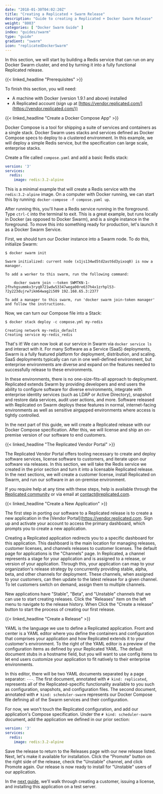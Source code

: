 ```yaml
---
date: "2018-01-30T04:02:20Z"
title: "Creating a Replicated + Swarm Release"
description: "Guide to creating a Replicated + Docker Swarm Release"
weight: "8003"
categories: [ "Docker Swarm Guide" ]
index: "guides/swarm"
type: "guide"
gradient: "swarm"
icon: "replicatedDockerSwarm"
---
```


In this section, we will start by building a Redis service that can run on any Docker Swarm cluster, and end by turning it into a fully functional Replicated release.

{{< linked_headline "Prerequisites" >}}

To finish this section, you will need:

* A machine with Docker (version 1.9.1 and above) installed
* A Replicated account (sign up at [https://vendor.replicated.com/](https://vendor.replicated.com/))

{{< linked_headline "Create a Docker Compose App" >}}

Docker Compose is a tool for shipping a suite of services and containers as a single stack. Docker Swarm uses stacks and services defined as Docker Compose specs to deploy to a clustered environment. In this example, we will deploy a simple Redis service, but the specification can large scale, enterprise stacks.

Create a file called `compose.yaml` and add a basic Redis stack:

```yaml
version: '3'
services:
  redis:
    image: redis:3.2-alpine
```

This is a minimal example that will create a Redis service with the `redis:3.2-alpine` image. On a computer with Docker running, we can start this by running: `docker-compose -f compose.yaml up`. 

After running this, you'll have a Redis service running in the foreground. Type `ctrl-C` into the terminal to exit. This is a great example, but runs locally in Docker (as opposed to Docker Swarm), and is a single instance in the foreground. To move this into something ready for production, let's launch it as a Docker Swarm Service.

First, we should turn our Docker instance into a Swarm node. To do this, initialize Swarm:

```shell
$ docker swarm init

Swarm initialized: current node (x1js134wd5td2ast6d3yixoq0) is now a manager.

To add a worker to this swarm, run the following command:

    docker swarm join --token SWMTKN-1-2fhvhgsummkv3ryq0721wdw53347wega00re637h4x1zrhpl53-72y223dujrw7ikm64wag2i509 192.168.65.3:2377

To add a manager to this swarm, run 'docker swarm join-token manager' and follow the instructions.
```

Now, we can turn our Compose file into a Stack:

```shell
$ docker stack deploy -c compose.yml my-redis

Creating network my-redis_default
Creating service my-redis_redis
```

That's it! We can now look at our service in Swarm via `docker service ls` and interact with it. For many Software as a Service (SaaS) deployments, Swarm is a fully featured platform for deployment, distribution, and scaling. SaaS deployments typically can run in one well-defined environment, but enterprise environments are diverse and expand on the features needed to successfully release to these environments.

In these environments, there is no one-size-fits-all approach to deployment. Replicated extends Swarm by providing developers and end users the ability to configure software for diverse environments, integrate with enterprise identity services (such as LDAP or Active Directory), snapshot and restore data services, audit user actions, and more. Software released with Replicated on Swarm deploys these features in normal, internet-facing environments as well as sensitive airgapped environments where access is tightly controlled.

In the next part of this guide, we will create a Replicated release with our Docker Compose specification. After this, we will license and ship an on-premise version of our software to end customers.

{{< linked_headline "The Replicated Vendor Portal" >}}

The Replicated Vendor Portal offers tooling necessary to create and deploy software services, license software to customers, and iterate upon our software via releases. In this section, we will take the Redis service we created in the prior section and turn it into a licensable Replicated release. In the next sections, we will create a customer license, install Replicated on Swarm, and run our software in an on-premise environment.

If you require help at any time with these steps, help is available through the [Replicated community](https://help.replicated.com/community) or via email at [contact@replicated.com](mailto:contact@replicated.com). 

{{< linked_headline "Create a New Application" >}}

The first step in porting our software to a Replicated release is to create a new application in the [Vendor Portal](https://vendor.replicated.com. Sign up and activate your account to access the primary dashboard, which prompts you to create a new application.

Creating a Replicated application redirects you to a specific dashboard for this application. This dashboard is the main location for managing releases, customer licenses, and channels  releases to customer licenses. The default page for applications is the "Channels" page. In Replicated, a channel represents a stage for your application and is assigned to a release, or version of your application. Through this, your application can map to your organization's release strategy by concurrently providing stable, alpha, beta, and other channels for deployment. These channels, when assigned to your customers, can then update to the latest release for a given channel. To let customers switch on demand, assign them to multiple channels.

New applications have "Stable", "Beta", and "Unstable" channels that we can use to start creating releases. Click the "Releases" item on the left menu to navigate to the release history. When  Click the "Create a release" button to start the process of creating our first release.

{{< linked_headline "Create a Release" >}}

YAML is the language we use to define a Replicated application. Front and center is a YAML editor where you define the containers and configuration that comprises your application and how Replicated extends it to your customer's environment. To the right of the YAML editor is a preview of the configuration items as defined by your Replicated YAML. The default document stubs in a hostname field, but you will want to use config items to let end users customize your application to fit natively to their enterprise environments.

In this editor, there will be two YAML documents separated by a page separator: `---`. The first document, annotated with `# kind: replicated`, represents all of the Replicated-specific functionality available to you such as configuration, snapshots, and configuration files. The second document, annotated with `# kind: scheduler-swarm` represents our Docker Compose file defining all of the Swarm services and their configuration.

For now, we won't touch the Replicated configuration, and add our application's Compose specification. Under the `# kind: scheduler-swarm` document, add the application we defined in our prior section:

```yaml
version: '3'
services:
  redis:
    image: redis:3.2-alpine
```

Save the release to return to the Releases page with our new release listed. Next, let's make it available for installation. Click the "Promote" button on the right side of the release, check the "Unstable" channel, and click Promote again. Our release is now ready to install for "Unstable" users of our application.

In the [next guide](../install), we'll walk through creating a customer, issuing a license, and installing this application on a test server.
